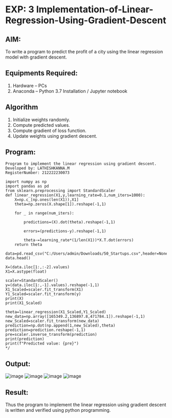 # EXP: 3 Implementation-of-Linear-Regression-Using-Gradient-Descent

## AIM:
To write a program to predict the profit of a city using the linear regression model with gradient descent.

## Equipments Required:
1. Hardware – PCs
2. Anaconda – Python 3.7 Installation / Jupyter notebook

## Algorithm
1. Initialize weights randomly.
2. Compute predicted values.
3. Compute gradient of loss function.
4. Update weights using gradient descent.

## Program:
```
Program to implement the linear regression using gradient descent.
Developed by: LATHISHKANNA.M
RegisterNumber: 212222230073

import numpy as np
import pandas as pd
from sklearn.preprocessing import StandardScaler
def linear_regression(X1,y,learning_rate=0.1,num_iters=1000):
    X=np.c_[np.ones(len(X1)),X1]
    theta=np.zeros(X.shape[1]).reshape(-1,1)
    
    for _ in range(num_iters):
        
        predictions=(X).dot(theta).reshape(-1,1)
        
        errors=(predictions-y).reshape(-1,1)
        
        theta-=learning_rate*(1/len(X1))*X.T.dot(errors)
    return theta

data=pd.read_csv("C:/Users/admin/Downloads/50_Startups.csv",header=None)
data.head()

X=(data.iloc[1:,:-2].values)
X1=X.astype(float)

scaler=StandardScaler()
y=(data.iloc[1:,-1].values).reshape(-1,1)
X1_Scaled=scaler.fit_transform(X1)
Y1_Scaled=scaler.fit_transform(y)
print(X)
print(X1_Scaled)

theta=linear_regression(X1_Scaled,Y1_Scaled)
new_data=np.array([165349.2,136897.8,471784.1]).reshape(-1,1)
new_Scaled=scaler.fit_transform(new_data)
prediction=np.dot(np.append(1,new_Scaled),theta)
prediction=prediction.reshape(-1,1)
pre=scaler.inverse_transform(prediction)
print(prediction)
print(f"Predicted value: {pre}")
*/
```

## Output:
![image](https://github.com/lathishlathish/Implementation-of-Linear-Regression-Using-Gradient-Descent/assets/120359170/9d0dc38d-7de8-4f04-a49e-3ff228fc17de)
![image](https://github.com/lathishlathish/Implementation-of-Linear-Regression-Using-Gradient-Descent/assets/120359170/fd2857e4-97e9-4759-b5cf-554b50004bc0)
![image](https://github.com/lathishlathish/Implementation-of-Linear-Regression-Using-Gradient-Descent/assets/120359170/82c65cfe-a6a8-4cce-8fed-1785410301bd)
![image](https://github.com/lathishlathish/Implementation-of-Linear-Regression-Using-Gradient-Descent/assets/120359170/e1838a3d-3dbd-4425-9957-5374204ad2ff)


## Result:
Thus the program to implement the linear regression using gradient descent is written and verified using python programming.
